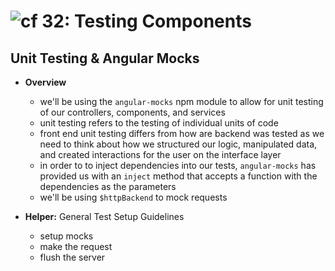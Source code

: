 ![cf](http://i.imgur.com/7v5ASc8.png) 32: Testing Components
=====================================

## Unit Testing & Angular Mocks
  * **Overview**
    * we'll be using the `angular-mocks` npm module to allow for unit testing of our controllers, components, and services
    * unit testing refers to the testing of individual units of code
    * front end unit testing differs from how are backend was tested as we need to think about how we structured our logic, manipulated data, and created interactions for the user on the interface layer
    * in order to to inject dependencies into our tests, `angular-mocks` has provided us with an `inject` method that accepts a function with the dependencies as the parameters
    * we'll be using `$httpBackend` to mock requests

  * **Helper:** General Test Setup Guidelines
      * setup mocks
      * make the request
      * flush the server
